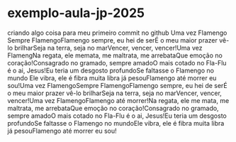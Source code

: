 # exemplo-aula-jp-2025

 criando algo coisa para meu primeiro commit no github
Uma vez Flamengo Sempre FlamengoFlamengo sempre, eu hei de serÉ o meu maior prazer vê-lo brilharSeja na terra, seja no marVencer, vencer, vencer!Uma vez FlamengNa regata, ele memata, me maltrata, me arrebataQue emoção no coração!Consagrado no gramado, sempre amadoO mais cotado no Fla-Flu é o ai, Jesus!Eu teria um desgosto profundoSe faltasse o Flamengo no mundo Ele vibra, ele é fibra muita libra já pesouFlamengo até morrer eu sou!Uma vez FlamengoSempre FlamengoFlamengo sempre, eu hei de serÉ o meu maior prazer vê-lo brilharSeja na terra, seja no marVencer, vencer, vencer!Uma vez FlamengoFlamengo até morrer!Na regata, ele me mata, me maltrata, me arrebataQue emoção no coração!Consagrado no gramado, sempre amadoO mais cotado no Fla-Flu é o ai, Jesus!Eu teria um desgosto profundoSe faltasse o Flamengo no mundoEle vibra, ele é fibra muita libra já pesouFlamengo até morrer eu sou!